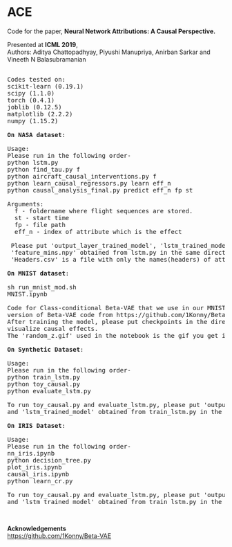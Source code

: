 # ACE
Code for the paper, <b>Neural Network Attributions: A Causal Perspective.</b>

Presented at <b>ICML 2019</b>,<br>
Authors: Aditya Chattopadhyay, Piyushi Manupriya, Anirban Sarkar and Vineeth N Balasubramanian

<pre>

Codes tested on:
scikit-learn (0.19.1)
scipy (1.1.0)
torch (0.4.1)
joblib (0.12.5)
matplotlib (2.2.2)
numpy (1.15.2)

<b>On NASA dataset</b>:

Usage:
Please run in the following order-
python lstm.py
python find_tau.py f
python aircraft_causal_interventions.py f
python learn_causal_regressors.py learn eff_n
python causal_analysis_final.py predict eff_n fp st

Arguments:
  f - foldername where flight sequences are stored.
  st - start time
  fp - file path
  eff_n - index of attribute which is the effect
 
 Please put 'output_layer_trained_model', 'lstm_trained_model', 'feature_maxs.npy',
 'feature_mins.npy' obtained from lstm.py in the same directory as other codes. 
 'Headers.csv' is a file with only the names(headers) of attributes.

<b>On MNIST dataset</b>:

sh run_mnist_mod.sh
MNIST.ipynb

Code for Class-conditional Beta-VAE that we use in our MNIST experiment is a modified 
version of Beta-VAE code from https://github.com/1Konny/Beta-VAE(acknowledged).
After training the model, please put checkpoints in the directory of MNIST.ipynb to 
visualize causal effects.
The 'random_z.gif' used in the notebook is the gif you get in outputs folder after training.

<b>On Synthetic Dataset</b>:

Usage:
Please run in the following order-
python train_lstm.py
python toy_causal.py
python evaluate_lstm.py

To run toy_causal.py and evaluate_lstm.py, please put 'output_layer_trained_model'
and 'lstm_trained_model' obtained from train_lstm.py in the same directory.

<b>On IRIS Dataset</b>:

Usage:
Please run in the following order-
nn_iris.ipynb
python decision_tree.py
plot_iris.ipynb
causal_iris.ipynb
python learn_cr.py

To run toy_causal.py and evaluate_lstm.py, please put 'output_layer_trained_model'
and 'lstm_trained_model' obtained from train_lstm.py in the same directory.
</pre><br>  
<b>Acknowledgements</b><br>
https://github.com/1Konny/Beta-VAE

